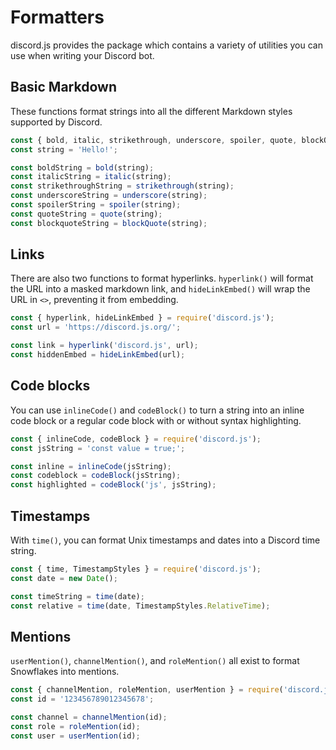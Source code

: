 # Formatters

discord.js provides the <PackageLink name="formatters" /> package which contains a variety of utilities you can use when writing your Discord bot.

## Basic Markdown

These functions format strings into all the different Markdown styles supported by Discord.

```js
const { bold, italic, strikethrough, underscore, spoiler, quote, blockQuote } = require('discord.js');
const string = 'Hello!';

const boldString = bold(string);
const italicString = italic(string);
const strikethroughString = strikethrough(string);
const underscoreString = underscore(string);
const spoilerString = spoiler(string);
const quoteString = quote(string);
const blockquoteString = blockQuote(string);
```

## Links

There are also two functions to format hyperlinks. `hyperlink()` will format the URL into a masked markdown link, and `hideLinkEmbed()` will wrap the URL in `<>`, preventing it from embedding.

```js
const { hyperlink, hideLinkEmbed } = require('discord.js');
const url = 'https://discord.js.org/';

const link = hyperlink('discord.js', url);
const hiddenEmbed = hideLinkEmbed(url);
```

## Code blocks

You can use `inlineCode()` and `codeBlock()` to turn a string into an inline code block or a regular code block with or without syntax highlighting.

```js
const { inlineCode, codeBlock } = require('discord.js');
const jsString = 'const value = true;';

const inline = inlineCode(jsString);
const codeblock = codeBlock(jsString);
const highlighted = codeBlock('js', jsString);
```

## Timestamps

With `time()`, you can format Unix timestamps and dates into a Discord time string.

```js
const { time, TimestampStyles } = require('discord.js');
const date = new Date();

const timeString = time(date);
const relative = time(date, TimestampStyles.RelativeTime);
```

## Mentions

`userMention()`, `channelMention()`, and `roleMention()` all exist to format Snowflakes into mentions.

```js
const { channelMention, roleMention, userMention } = require('discord.js');
const id = '123456789012345678';

const channel = channelMention(id);
const role = roleMention(id);
const user = userMention(id);
```

